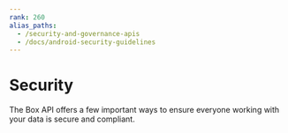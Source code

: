 ```yaml
---
rank: 260
alias_paths: 
  - /security-and-governance-apis
  - /docs/android-security-guidelines
---
```


# Security

The Box API offers a few important ways to ensure everyone working with your
data is secure and compliant.
